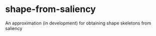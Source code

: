 # shape-from-saliency
An approximation (in development) for obtaining shape skeletons from saliency
